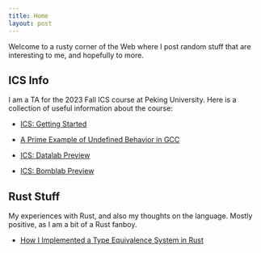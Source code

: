 ```yaml
---
title: Home
layout: post
---
```


Welcome to a rusty corner of the Web where I post random stuff that are interesting to me, and hopefully to more.

## ICS Info

I am a TA for the 2023 Fall ICS course at Peking University. 
Here is a collection of useful information about the course:

* <a href="2023/09/11/ICS-Getting-Started.html" target="_blank">ICS: Getting Started</a>

* <a href="2023/09/21/ICS-GCC-UB.html" target="_blank">A Prime Example of Undefined Behavior in GCC</a>

* <a href="2023/09/22/ICS-Datalab-Preview.html" target="_blank">ICS: Datalab Preview</a>

* <a href="2023/09/29/ICS-Bomblab-Preview.html" target="_blank">ICS: Bomblab Preview</a>

## Rust Stuff

My experiences with Rust, and also my thoughts on the language. Mostly positive, as I am a bit of a Rust fanboy.

* <a href="2023/09/14/Rust-Types.html" target="_blank">How I Implemented a Type Equivalence System in Rust</a>